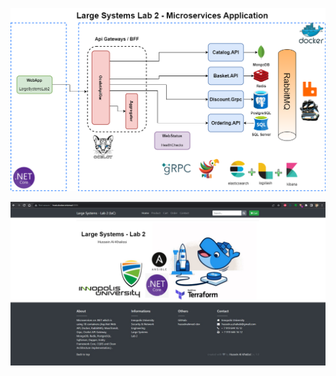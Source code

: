 
![microservices_remastered](https://raw.githubusercontent.com/husseinahmed-dev/LS-Lab2/main/LS%20Lab%202-Page-4.png)

![microservces_webapp_frontpage_largesystems](https://raw.githubusercontent.com/husseinahmed-dev/LS-Lab2/main/Figure-3.jpg)
